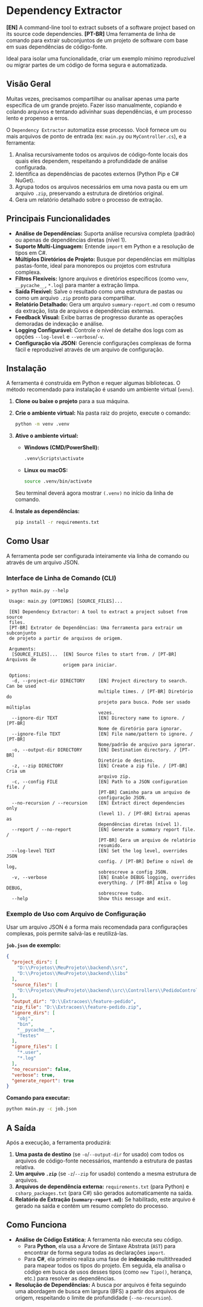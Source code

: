 # Dependency Extractor

**[EN]** A command-line tool to extract subsets of a software project based on its source code dependencies.
**[PT-BR]** Uma ferramenta de linha de comando para extrair subconjuntos de um projeto de software com base em suas dependências de código-fonte.

Ideal para isolar uma funcionalidade, criar um exemplo mínimo reproduzível ou migrar partes de um código de forma segura e automatizada.

## Visão Geral

Muitas vezes, precisamos compartilhar ou analisar apenas uma parte específica de um grande projeto. Fazer isso manualmente, copiando e colando arquivos e tentando adivinhar suas dependências, é um processo lento e propenso a erros.

O `Dependency Extractor` automatiza esse processo. Você fornece um ou mais arquivos de ponto de entrada (ex: `main.py` ou `MyController.cs`), e a ferramenta:

1.  Analisa recursivamente todos os arquivos de código-fonte locais dos quais eles dependem, respeitando a profundidade de análise configurada.
2.  Identifica as dependências de pacotes externos (Python Pip e C# NuGet).
3.  Agrupa todos os arquivos necessários em uma nova pasta ou em um arquivo `.zip`, preservando a estrutura de diretórios original.
4.  Gera um relatório detalhado sobre o processo de extração.

## Principais Funcionalidades

-   **Análise de Dependências:** Suporta análise recursiva completa (padrão) ou apenas de dependências diretas (nível 1).
-   **Suporte Multi-Linguagem:** Entende `import` em Python e a resolução de tipos em C#.
-   **Múltiplos Diretórios de Projeto:** Busque por dependências em múltiplas pastas-fonte, ideal para monorepos ou projetos com estrutura complexa.
-   **Filtros Flexíveis:** Ignore arquivos e diretórios específicos (como `venv`, `__pycache__`, `*.log`) para manter a extração limpa.
-   **Saída Flexível:** Salve o resultado como uma estrutura de pastas ou como um arquivo `.zip` pronto para compartilhar.
-   **Relatório Detalhado:** Gera um arquivo `summary-report.md` com o resumo da extração, lista de arquivos e dependências externas.
-   **Feedback Visual:** Exibe barras de progresso durante as operações demoradas de indexação e análise.
-   **Logging Configurável:** Controle o nível de detalhe dos logs com as opções `--log-level` e `--verbose`/`-v`.
-   **Configuração via JSON:** Gerencie configurações complexas de forma fácil e reproduzível através de um arquivo de configuração.

## Instalação

A ferramenta é construída em Python e requer algumas bibliotecas. O método recomendado para instalação é usando um ambiente virtual (`venv`).

1.  **Clone ou baixe o projeto** para a sua máquina.

2.  **Crie o ambiente virtual:** Na pasta raiz do projeto, execute o comando:
    ```bash
    python -m venv .venv
    ```

3.  **Ative o ambiente virtual:**
    * **Windows (CMD/PowerShell):**
        ```bash
        .venv\Scripts\activate
        ```
    * **Linux ou macOS:**
        ```bash
        source .venv/bin/activate
        ```
    Seu terminal deverá agora mostrar `(.venv)` no início da linha de comando.

4.  **Instale as dependências:**
    ```bash
    pip install -r requirements.txt
    ```

## Como Usar

A ferramenta pode ser configurada inteiramente via linha de comando ou através de um arquivo JSON.

### Interface de Linha de Comando (CLI)

```
> python main.py --help

 Usage: main.py [OPTIONS] [SOURCE_FILES]...

 [EN] Dependency Extractor: A tool to extract a project subset from source
 files.
 [PT-BR] Extrator de Dependências: Uma ferramenta para extrair um subconjunto
 de projeto a partir de arquivos de origem.

 Arguments:
  [SOURCE_FILES]...  [EN] Source files to start from. / [PT-BR] Arquivos de
                     origem para iniciar.

 Options:
  -d, --project-dir DIRECTORY     [EN] Project directory to search. Can be used
                                  multiple times. / [PT-BR] Diretório do
                                  projeto para busca. Pode ser usado múltiplas
                                  vezes.
  --ignore-dir TEXT               [EN] Directory name to ignore. / [PT-BR]
                                  Nome de diretório para ignorar.
  --ignore-file TEXT              [EN] File name/pattern to ignore. / [PT-BR]
                                  Nome/padrão de arquivo para ignorar.
  -o, --output-dir DIRECTORY      [EN] Destination directory. / [PT-BR]
                                  Diretório de destino.
  -z, --zip DIRECTORY             [EN] Create a zip file. / [PT-BR] Cria um
                                  arquivo zip.
  -c, --config FILE               [EN] Path to a JSON configuration file. /
                                  [PT-BR] Caminho para um arquivo de
                                  configuração JSON.
  --no-recursion / --recursion    [EN] Extract direct dependencies only
                                  (level 1). / [PT-BR] Extrai apenas as
                                  dependências diretas (nível 1).
  --report / --no-report          [EN] Generate a summary report file. /
                                  [PT-BR] Gera um arquivo de relatório
                                  resumido.
  --log-level TEXT                [EN] Set the log level, overrides JSON
                                  config. / [PT-BR] Define o nível de log,
                                  sobrescreve a config JSON.
  -v, --verbose                   [EN] Enable DEBUG logging, overrides
                                  everything. / [PT-BR] Ativa o log DEBUG,
                                  sobrescreve tudo.
  --help                          Show this message and exit.
```

### Exemplo de Uso com Arquivo de Configuração

Usar um arquivo JSON é a forma mais recomendada para configurações complexas, pois permite salvá-las e reutilizá-las.

**`job.json` de exemplo:**
```json
{
  "project_dirs": [
    "D:\\Projetos\\MeuProjeto\\backend\\src",
    "D:\\Projetos\\MeuProjeto\\backend\\libs"
  ],
  "source_files": [
    "D:\\Projetos\\MeuProjeto\\backend\\src\\Controllers\\PedidoController.cs"
  ],
  "output_dir": "D:\\Extracoes\\feature-pedido",
  "zip_file": "D:\\Extracoes\\feature-pedido.zip",
  "ignore_dirs": [
    "obj",
    "bin",
    "__pycache__",
    "Testes"
  ],
  "ignore_files": [
    "*.user",
    "*.log"
  ],
  "no_recursion": false,
  "verbose": true,
  "generate_report": true
}
```

**Comando para executar:**
```bash
python main.py -c job.json
```

## A Saída

Após a execução, a ferramenta produzirá:

1.  **Uma pasta de destino** (se `-o`/`--output-dir` for usado) com todos os arquivos de código-fonte necessários, mantendo a estrutura de pastas relativa.
2.  **Um arquivo `.zip`** (se `-z`/`--zip` for usado) contendo a mesma estrutura de arquivos.
3.  **Arquivos de dependência externa:** `requirements.txt` (para Python) e `csharp_packages.txt` (para C#) são gerados automaticamente na saída.
4.  **Relatório de Extração (`summary-report.md`):** Se habilitado, este arquivo é gerado na saída e contém um resumo completo do processo.

## Como Funciona

-   **Análise de Código Estática:** A ferramenta não executa seu código.
    -   Para **Python**, ela usa a Árvore de Sintaxe Abstrata (`AST`) para encontrar de forma segura todas as declarações `import`.
    -   Para **C#**, ela primeiro realiza uma fase de **indexação** multithreaded para mapear todos os tipos do projeto. Em seguida, ela analisa o código em busca de usos desses tipos (como `new Tipo()`, herança, etc.) para resolver as dependências.
-   **Resolução de Dependências:** A busca por arquivos é feita seguindo uma abordagem de busca em largura (BFS) a partir dos arquivos de origem, respeitando o limite de profundidade (`--no-recursion`).